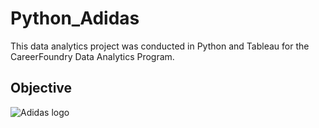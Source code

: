 # Python_Adidas
This data analytics project was conducted in Python and Tableau for the CareerFoundry Data Analytics Program.

## Objective
![Adidas logo](https://github.com/rdurand99/Python_Adidas/assets/136758167/0c2dd3e2-74cd-47a4-ac27-ffa13741d575)
